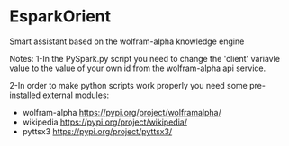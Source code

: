 # EsparkOrient
Smart assistant based on the wolfram-alpha knowledge engine

Notes:
1-In the PySpark.py script you need to change the 'client' variavle value
to the value of your own id from the wolfram-alpha api service.

2-In order to make python scripts work properly you need some pre-installed external modules:
- wolfram-alpha  https://pypi.org/project/wolframalpha/
- wikipedia  https://pypi.org/project/wikipedia/
- pyttsx3 https://pypi.org/project/pyttsx3/
